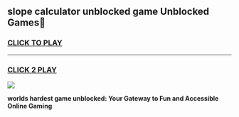 
## slope calculator unblocked game Unblocked Games👋
<h3>
<a href="https://premium.freeplayer.one?title=slope_calculator_unblocked_game&ref=16F">CLICK TO PLAY</a></h3>
<hr>

<h3>
<a href="https://premium.freeplayer.one?title=slope_calculator_unblocked_game&ref=16F">CLICK 2 PLAY</a>
  
</h3>

<a href="https://premium.freeplayer.one?title=slope_calculator_unblocked_game&ref=16F/"><img src="https://clearcache.store/games.png"></a>


**worlds hardest game unblocked: Your Gateway to Fun and Accessible Online Gaming**
